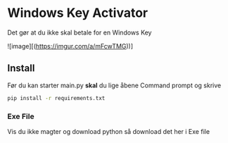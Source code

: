 # Windows Key Activator
Det gør at du ikke skal betale for en Windows Key

![image][(https://imgur.com/a/mFcwTMG))]

## Install
Før du kan starter main.py __skal__ du lige åbene Command prompt og skrive
```bash
pip install -r requirements.txt
```

### Exe File
Vis du ikke magter og download python så download det her i Exe file 
